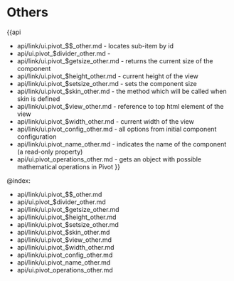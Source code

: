 Others
=======

{{api
- api/link/ui.pivot_$$_other.md - locates sub-item by id
- api/ui.pivot_$divider_other.md - 
- api/link/ui.pivot_$getsize_other.md - returns the current size of the component
- api/link/ui.pivot_$height_other.md - current height of the view
- api/link/ui.pivot_$setsize_other.md - sets the component size
- api/link/ui.pivot_$skin_other.md - the method which will be called when skin is defined
- api/link/ui.pivot_$view_other.md - reference to top html element of the view
- api/link/ui.pivot_$width_other.md - current width of the view
- api/link/ui.pivot_config_other.md - all options from initial component configuration
- api/link/ui.pivot_name_other.md - indicates the name of the component (a read-only property)
- api/ui.pivot_operations_other.md - gets an object with possible mathematical operations in Pivot
}}

@index:
- api/link/ui.pivot_$$_other.md
- api/ui.pivot_$divider_other.md
- api/link/ui.pivot_$getsize_other.md
- api/link/ui.pivot_$height_other.md
- api/link/ui.pivot_$setsize_other.md
- api/link/ui.pivot_$skin_other.md
- api/link/ui.pivot_$view_other.md
- api/link/ui.pivot_$width_other.md
- api/link/ui.pivot_config_other.md
- api/link/ui.pivot_name_other.md
- api/ui.pivot_operations_other.md



